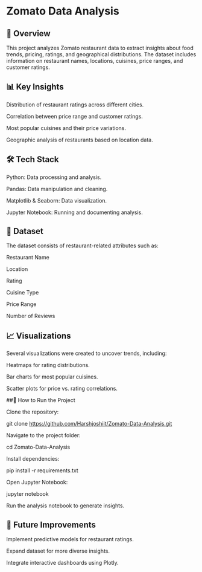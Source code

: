 # Zomato Data Analysis

## 📌 Overview

This project analyzes Zomato restaurant data to extract insights about food trends, pricing, ratings, and geographical distributions. The dataset includes information on restaurant names, locations, cuisines, price ranges, and customer ratings.

## 📊 Key Insights

Distribution of restaurant ratings across different cities.

Correlation between price range and customer ratings.

Most popular cuisines and their price variations.

Geographic analysis of restaurants based on location data.

## 🛠️ Tech Stack

Python: Data processing and analysis.

Pandas: Data manipulation and cleaning.

Matplotlib & Seaborn: Data visualization.

Jupyter Notebook: Running and documenting analysis.

## 📂 Dataset

The dataset consists of restaurant-related attributes such as:

Restaurant Name

Location

Rating

Cuisine Type

Price Range

Number of Reviews

## 📈 Visualizations

Several visualizations were created to uncover trends, including:

Heatmaps for rating distributions.

Bar charts for most popular cuisines.

Scatter plots for price vs. rating correlations.

##🚀 How to Run the Project

Clone the repository:

git clone https://github.com/Harshjoshiit/Zomato-Data-Analysis.git

Navigate to the project folder:

cd Zomato-Data-Analysis

Install dependencies:

pip install -r requirements.txt

Open Jupyter Notebook:

jupyter notebook

Run the analysis notebook to generate insights.

## 📌 Future Improvements

Implement predictive models for restaurant ratings.

Expand dataset for more diverse insights.

Integrate interactive dashboards using Plotly.
